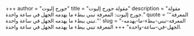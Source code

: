 +++
author = "جورج إليوت"
title = "مقولة جورج إليوت"
description = "مقولة جورج إليوت: المعرفة تبني ببطء ما يهدمه الجهل في ساعة واحدة."
quote = '''المعرفة تبني ببطء ما يهدمه الجهل في ساعة واحدة.'''
slug = "المعرفة-تبني-ببطء-ما-يهدمه-الجهل-في-ساعة-واحدة"
+++
المعرفة تبني ببطء ما يهدمه الجهل في ساعة واحدة.
